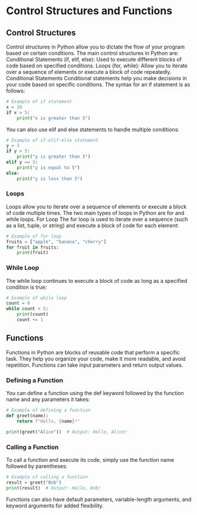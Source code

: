 # Control Structures and Functions

## Control Structures
Control structures in Python allow you to dictate the flow of your program based on certain conditions. The main control structures in Python are:
Conditional Statements (if, elif, else): Used to execute different blocks of code based on specified conditions.
Loops (for, while): Allow you to iterate over a sequence of elements or execute a block of code repeatedly.
Conditional Statements
Conditional statements help you make decisions in your code based on specific conditions. The syntax for an if statement is as follows:
```python
# Example of if statement
x = 10
if x > 5:
    print("x is greater than 5")
```

You can also use elif and else statements to handle multiple conditions:
```python
# Example of if-elif-else statement
y = 3
if y > 5:
    print("y is greater than 5")
elif y == 5:
    print("y is equal to 5")
else:
    print("y is less than 5")
```

### Loops
Loops allow you to iterate over a sequence of elements or execute a block of code multiple times. The two main types of loops in Python are for and while loops.
For Loop
The for loop is used to iterate over a sequence (such as a list, tuple, or string) and execute a block of code for each element:
```python
# Example of for loop
fruits = ["apple", "banana", "cherry"]
for fruit in fruits:
    print(fruit)
```

### While Loop
The while loop continues to execute a block of code as long as a specified condition is true:
```python
# Example of while loop
count = 0
while count < 5:
    print(count)
    count += 1
```

## Functions
Functions in Python are blocks of reusable code that perform a specific task. They help you organize your code, make it more readable, and avoid repetition. Functions can take input parameters and return output values.
### Defining a Function
You can define a function using the def keyword followed by the function name and any parameters it takes:
```python
# Example of defining a function
def greet(name):
    return f"Hello, {name}!"

print(greet("Alice"))  # Output: Hello, Alice!
```

### Calling a Function
To call a function and execute its code, simply use the function name followed by parentheses:
```python
# Example of calling a function
result = greet("Bob")
print(result)  # Output: Hello, Bob!
```

Functions can also have default parameters, variable-length arguments, and keyword arguments for added flexibility.
